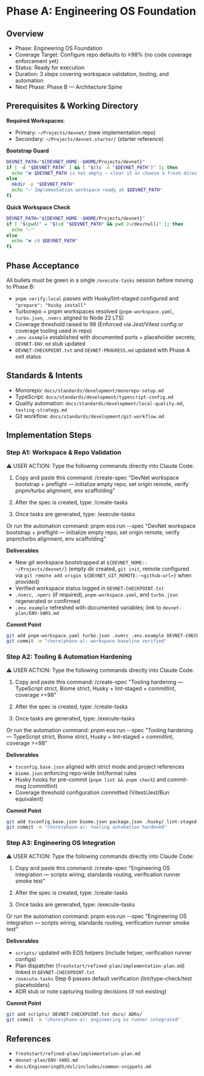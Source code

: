 # Phase A: Engineering OS Foundation

## Overview

- Phase: Engineering OS Foundation
- Coverage Target: Configure repo defaults to ≥98% (no code coverage enforcement yet)
- Status: Ready for execution
- Duration: 3 steps covering workspace validation, tooling, and automation
- Next Phase: Phase B — Architecture Spine

## Prerequisites & Working Directory

**Required Workspaces**:
- Primary: `~/Projects/devnet/` (new implementation repo)
- Secondary: `~/Projects/devnet.starter/` (starter reference)

**Bootstrap Guard**
```bash
DEVNET_PATH="${DEVNET_HOME:-$HOME/Projects/devnet}"
if [ -d "$DEVNET_PATH" ] && [ "$(ls -A "$DEVNET_PATH")" ]; then
  echo "❌ $DEVNET_PATH is not empty — clear it or choose a fresh directory"
else
  mkdir -p "$DEVNET_PATH"
  echo "✅ Implementation workspace ready at $DEVNET_PATH"
fi
```

**Quick Workspace Check**
```bash
DEVNET_PATH="${DEVNET_HOME:-$HOME/Projects/devnet}"
if [ "$(pwd)" = "$(cd "$DEVNET_PATH" && pwd 2>/dev/null)" ]; then
  echo "✅"
else
  echo "❌ cd $DEVNET_PATH"
fi
```

## Phase Acceptance

All bullets must be green in a single `/execute-tasks` session before moving to Phase B:
- `pnpm verify:local` passes with Husky/lint-staged configured and `"prepare": "husky install"`
- Turborepo + pnpm workspaces resolved (`pnpm-workspace.yaml`, `turbo.json`, `.nvmrc` aligned to Node 22 LTS)
- Coverage threshold raised to 98 (Enforced via Jest/Vitest config or coverage tooling used in repo)
- `.env.example` established with documented ports + placeholder secrets; `DEVNET-ENV.md` stub updated
- `DEVNET-CHECKPOINT.txt` and `DEVNET-PROGRESS.md` updated with Phase A exit status

## Standards & Intents

- Monorepo: `docs/standards/development/monorepo-setup.md`
- TypeScript: `docs/standards/development/typescript-config.md`
- Quality automation: `docs/standards/development/local-quality.md`, `testing-strategy.md`
- Git workflow: `docs/standards/development/git-workflow.md`

## Implementation Steps

### Step A1: Workspace & Repo Validation

<user-action-required>
⚠️ USER ACTION: Type the following commands directly into Claude Code:

1. Copy and paste this command:
   /create-spec "DevNet workspace bootstrap + preflight — initialize empty repo, set origin remote, verify pnpm/turbo alignment, env scaffolding"

2. After the spec is created, type:
   /create-tasks

3. Once tasks are generated, type:
   /execute-tasks

Or run the automation command:
   pnpm eos:run --spec "DevNet workspace bootstrap + preflight — initialize empty repo, set origin remote, verify pnpm/turbo alignment, env scaffolding"
</user-action-required>

**Deliverables**
- New git workspace bootstrapped at `${DEVNET_HOME:-~/Projects/devnet/}` (empty dir created, `git init`, remote configured via `git remote add origin ${DEVNET_GIT_REMOTE:-<github-url>}` when provided)
- Verified workspace status logged in `DEVNET-CHECKPOINT.txt`
- `.nvmrc`, `.npmrc` (if required), `pnpm-workspace.yaml`, and `turbo.json` regenerated or confirmed
- `.env.example` refreshed with documented variables; link to `devnet-plan/ENV-VARS.md`

**Commit Point**
```bash
git add pnpm-workspace.yaml turbo.json .nvmrc .env.example DEVNET-CHECKPOINT.txt DEVNET-PROGRESS.md
git commit -m "chore(phase-a): workspace baseline verified"
```

### Step A2: Tooling & Automation Hardening

<user-action-required>
⚠️ USER ACTION: Type the following commands directly into Claude Code:

1. Copy and paste this command:
   /create-spec "Tooling hardening — TypeScript strict, Biome strict, Husky + lint-staged + commitlint, coverage >=98"

2. After the spec is created, type:
   /create-tasks

3. Once tasks are generated, type:
   /execute-tasks

Or run the automation command:
   pnpm eos:run --spec "Tooling hardening — TypeScript strict, Biome strict, Husky + lint-staged + commitlint, coverage >=98"
</user-action-required>

**Deliverables**
- `tsconfig.base.json` aligned with strict mode and project references
- `biome.json` enforcing repo-wide lint/format rules
- Husky hooks for pre-commit (`pnpm lint && pnpm check`) and commit-msg (commitlint)
- Coverage threshold configuration committed (Vitest/Jest/Bun equivalent)

**Commit Point**
```bash
git add tsconfig.base.json biome.json package.json .husky/ lint-staged.config.*
git commit -m "chore(phase-a): tooling automation hardened"
```

### Step A3: Engineering OS Integration

<user-action-required>
⚠️ USER ACTION: Type the following commands directly into Claude Code:

1. Copy and paste this command:
   /create-spec "Engineering OS integration — scripts wiring, standards routing, verification runner smoke test"

2. After the spec is created, type:
   /create-tasks

3. Once tasks are generated, type:
   /execute-tasks

Or run the automation command:
   pnpm eos:run --spec "Engineering OS integration — scripts wiring, standards routing, verification runner smoke test"
</user-action-required>

**Deliverables**
- `scripts/` updated with EOS helpers (include helper, verification runner configs)
- Plan dispatcher (`freshstart/refined-plan/implementation-plan.md`) linked in `DEVNET-CHECKPOINT.txt`
- `/execute-tasks` Step 6 passes default verification (lint/type-check/test placeholders)
- ADR stub or note capturing tooling decisions (if not existing)

**Commit Point**
```bash
git add scripts/ DEVNET-CHECKPOINT.txt docs/ ADRs/
git commit -m "chore(phase-a): engineering os runner integrated"
```

## References

- `freshstart/refined-plan/implementation-plan.md`
- `devnet-plan/ENV-VARS.md`
- `docs/EngineeringOS/dsl/includes/common-snippets.md`
